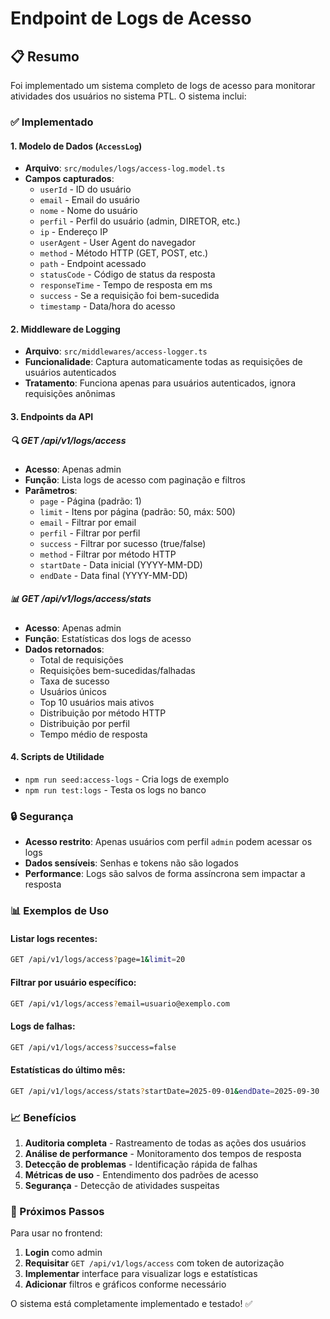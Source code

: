 # Endpoint de Logs de Acesso

## 📋 Resumo

Foi implementado um sistema completo de logs de acesso para monitorar atividades dos usuários no sistema PTL. O sistema inclui:

### ✅ Implementado

#### 1. **Modelo de Dados (`AccessLog`)**
- **Arquivo**: `src/modules/logs/access-log.model.ts`
- **Campos capturados**:
  - `userId` - ID do usuário
  - `email` - Email do usuário
  - `nome` - Nome do usuário
  - `perfil` - Perfil do usuário (admin, DIRETOR, etc.)
  - `ip` - Endereço IP
  - `userAgent` - User Agent do navegador
  - `method` - Método HTTP (GET, POST, etc.)
  - `path` - Endpoint acessado
  - `statusCode` - Código de status da resposta
  - `responseTime` - Tempo de resposta em ms
  - `success` - Se a requisição foi bem-sucedida
  - `timestamp` - Data/hora do acesso

#### 2. **Middleware de Logging**
- **Arquivo**: `src/middlewares/access-logger.ts`
- **Funcionalidade**: Captura automaticamente todas as requisições de usuários autenticados
- **Tratamento**: Funciona apenas para usuários autenticados, ignora requisições anônimas

#### 3. **Endpoints da API**

##### 🔍 **GET /api/v1/logs/access**
- **Acesso**: Apenas admin
- **Função**: Lista logs de acesso com paginação e filtros
- **Parâmetros**:
  - `page` - Página (padrão: 1)
  - `limit` - Itens por página (padrão: 50, máx: 500)
  - `email` - Filtrar por email
  - `perfil` - Filtrar por perfil
  - `success` - Filtrar por sucesso (true/false)
  - `method` - Filtrar por método HTTP
  - `startDate` - Data inicial (YYYY-MM-DD)
  - `endDate` - Data final (YYYY-MM-DD)

##### 📊 **GET /api/v1/logs/access/stats**
- **Acesso**: Apenas admin
- **Função**: Estatísticas dos logs de acesso
- **Dados retornados**:
  - Total de requisições
  - Requisições bem-sucedidas/falhadas
  - Taxa de sucesso
  - Usuários únicos
  - Top 10 usuários mais ativos
  - Distribuição por método HTTP
  - Distribuição por perfil
  - Tempo médio de resposta

#### 4. **Scripts de Utilidade**
- `npm run seed:access-logs` - Cria logs de exemplo
- `npm run test:logs` - Testa os logs no banco

### 🔒 Segurança

- **Acesso restrito**: Apenas usuários com perfil `admin` podem acessar os logs
- **Dados sensíveis**: Senhas e tokens não são logados
- **Performance**: Logs são salvos de forma assíncrona sem impactar a resposta

### 📊 Exemplos de Uso

#### Listar logs recentes:
```bash
GET /api/v1/logs/access?page=1&limit=20
```

#### Filtrar por usuário específico:
```bash
GET /api/v1/logs/access?email=usuario@exemplo.com
```

#### Logs de falhas:
```bash
GET /api/v1/logs/access?success=false
```

#### Estatísticas do último mês:
```bash
GET /api/v1/logs/access/stats?startDate=2025-09-01&endDate=2025-09-30
```

### 📈 Benefícios

1. **Auditoria completa** - Rastreamento de todas as ações dos usuários
2. **Análise de performance** - Monitoramento dos tempos de resposta
3. **Detecção de problemas** - Identificação rápida de falhas
4. **Métricas de uso** - Entendimento dos padrões de acesso
5. **Segurança** - Detecção de atividades suspeitas

### 🚀 Próximos Passos

Para usar no frontend:

1. **Login** como admin
2. **Requisitar** `GET /api/v1/logs/access` com token de autorização
3. **Implementar** interface para visualizar logs e estatísticas
4. **Adicionar** filtros e gráficos conforme necessário

O sistema está completamente implementado e testado! ✅